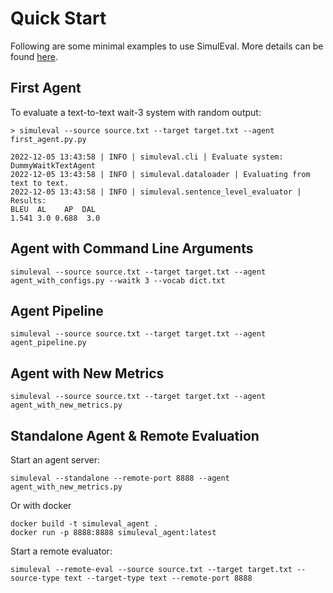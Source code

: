 # Quick Start
Following are some minimal examples to use SimulEval. More details can be found [here](https://simuleval.readthedocs.io/en/v1.1.0/quick_start.html).

## First Agent
To evaluate a text-to-text wait-3 system with random output:

```
> simuleval --source source.txt --target target.txt --agent first_agent.py.py

2022-12-05 13:43:58 | INFO | simuleval.cli | Evaluate system: DummyWaitkTextAgent
2022-12-05 13:43:58 | INFO | simuleval.dataloader | Evaluating from text to text.
2022-12-05 13:43:58 | INFO | simuleval.sentence_level_evaluator | Results:
BLEU  AL    AP  DAL
1.541 3.0 0.688  3.0

```

## Agent with Command Line Arguments
```
simuleval --source source.txt --target target.txt --agent agent_with_configs.py --waitk 3 --vocab dict.txt
```

## Agent Pipeline
```
simuleval --source source.txt --target target.txt --agent agent_pipeline.py
```

## Agent with New Metrics
```
simuleval --source source.txt --target target.txt --agent agent_with_new_metrics.py
```

## Standalone Agent & Remote Evaluation
Start an agent server:
```
simuleval --standalone --remote-port 8888 --agent agent_with_new_metrics.py
```
Or with docker
```
docker build -t simuleval_agent .
docker run -p 8888:8888 simuleval_agent:latest
```

Start a remote evaluator:
```
simuleval --remote-eval --source source.txt --target target.txt --source-type text --target-type text --remote-port 8888
```


